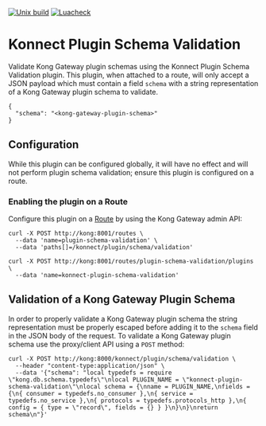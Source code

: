 [![Unix build](https://img.shields.io/github/actions/workflow/status/mikefero/konnect-plugin-schema-validation/test.yml?branch=main&label=Test&logo=lua)](https://github.com/mikefero/konnect-plugin-schema-validation/actions/workflows/test.yml)
[![Luacheck](https://github.com/mikefero/konnect-plugin-schema-validation/workflows/Lint/badge.svg)](https://github.com/mikefero/konnect-plugin-schema-validation/actions/workflows/lint.yml)

# Konnect Plugin Schema Validation

Validate Kong Gateway plugin schemas using the Konnect Plugin Schema Validation
plugin. This plugin, when attached to a route, will only accept a JSON payload
which must contain a field `schema` with a string representation of a Kong
Gateway plugin schema to validate.

```
{
  "schema": "<kong-gateway-plugin-schema>"
}
```

## Configuration

While this plugin can be configured globally, it will have no effect and will
not perform plugin schema validation; ensure this plugin is configured on a
route.

### Enabling the plugin on a Route

Configure this plugin on a
[Route](https://docs.konghq.com/latest/admin-api/#Route-object) by using the
Kong Gateway admin API:

```
curl -X POST http://kong:8001/routes \
  --data 'name=plugin-schema-validation' \
  --data 'paths[]=/konnect/plugin/schema/validation'

curl -X POST http://kong:8001/routes/plugin-schema-validation/plugins \
  --data 'name=konnect-plugin-schema-validation'
```

## Validation of a Kong Gateway Plugin Schema

In order to properly validate a Kong Gateway plugin schema the string
representation must be properly escaped before adding it to the `schema` field
in the JSON body of the request. To validate a Kong Gateway plugin schema use
the proxy/client API using a `POST` method:

```
curl -X POST http://kong:8000/konnect/plugin/schema/validation \
  --header "content-type:application/json" \
  --data '{"schema": "local typedefs = require \"kong.db.schema.typedefs\"\nlocal PLUGIN_NAME = \"konnect-plugin-schema-validation\"\nlocal schema = {\nname = PLUGIN_NAME,\nfields = {\n{ consumer = typedefs.no_consumer },\n{ service = typedefs.no_service },\n{ protocols = typedefs.protocols_http },\n{ config = { type = \"record\", fields = {} } }\n}\n}\nreturn schema\n"}'
```
